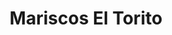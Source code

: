 ---
title : Mariscos El Torito
layout: negocio
slogan: Los Mariscos más frescos de Rosarito Centro
web:
categoria: Restaurant
imagenes: ["/assets/img/directorio/mariscos-torito.jpg.webp"]
direccion: Calle del Ebano, 22700 Rosarito, B.C.
estado: Baja California
municipio: Rosarito
codigo: 22700
latitude: 32.3490048
longitude: -117.0676394
telefono: 661 612 2662
cocina:
rango: $$
facebook: https://www.facebook.com/El-Torito-Bar-La-Casa-Fel%C3%ADz-109660095842800/
instagram:
whatsapp:
horariodeservicio: Lunes a Jueves 11:00 AM A 9:00 PM, Viernes y Sábado 10:00 AM A 9:00 PM, Domingo 10:00 PM A 8:00 PM
descripcion: Mariscos El Torito ubicado en Rosarito Centro, tiene las puertas abiertas desde el primero de agosto del año 1989 cumplimos 32 años, 25 años como bar y ahora como restaurante. Con los Mariscos más frescos de la región y el mejor sazón de Rosarito Centro. Ven y disfruta de nuestra cocina, te encantara.
---
